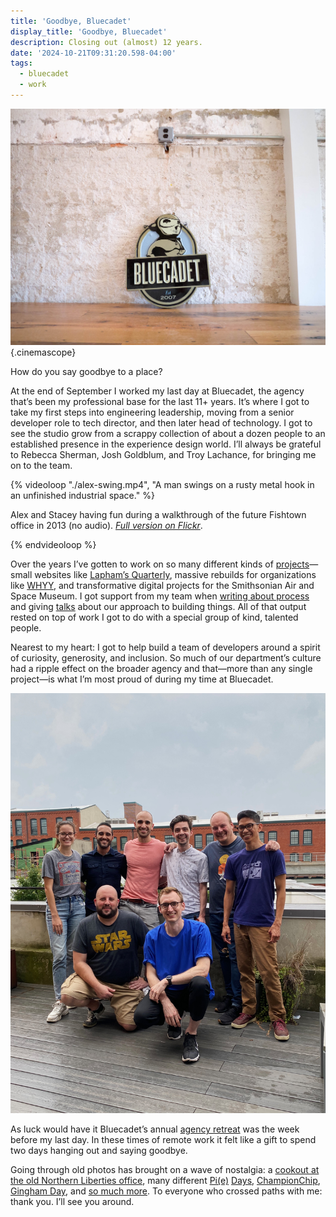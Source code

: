 ```yaml
---
title: 'Goodbye, Bluecadet'
display_title: 'Goodbye, Bluecadet'
description: Closing out (almost) 12 years.
date: '2024-10-21T09:31:20.598-04:00'
tags:
  - bluecadet
  - work
---
```


![A metal sign with the words Bluecadet, est. 2007. Behind the words is an illustrated character in a heroic pose.](bluecadet-sign.jpg){.cinemascope}

How do you say goodbye to a place?

At the end of September I worked my last day at Bluecadet, the agency that’s been my professional base for the last 11+ years. It’s where I got to take my first steps into engineering leadership, moving from a senior developer role to tech director, and then later head of technology. I got to see the studio grow from a scrappy collection of about a dozen people to an established presence in the experience design world. I’ll always be grateful to Rebecca Sherman, Josh Goldblum, and Troy Lachance, for bringing me on to the team.

{% videoloop "./alex-swing.mp4", "A man swings on a rusty metal hook in an unfinished industrial space." %}

Alex and Stacey having fun during a walkthrough of the future Fishtown office in 2013 (no audio). [*Full version on Flickr*](https://flic.kr/p/e8PygL).

{% endvideoloop %}

Over the years I’ve gotten to work on so many different kinds of [projects](/work)—small websites like [Lapham’s Quarterly](https://www.laphamsquarterly.org), massive rebuilds for organizations like [WHYY](https://whyy.org), and transformative digital projects for the Smithsonian Air and Space Museum. I got support from my team when [writing about process](https://alistapart.com/article/prototyping-your-workflow/) and giving [talks](https://markllobrera.com/work/#talks) about our approach to building things. All of that output rested on top of work I got to do with a special group of kind, talented people. 

Nearest to my heart: I got to help build a team of developers around a spirit of curiosity, generosity, and inclusion. So much of our department’s culture had a ripple effect on the broader agency and that—more than any single project—is what I’m most proud of during my time at Bluecadet.

![A small group of men and women pose in an outdoor deck.](bluecadet-devs-2021.jpg "Bluecadet dev team, circa 2021")

As luck would have it Bluecadet’s annual [agency retreat](https://www.flickr.com/photos/dirtystylus/albums/72177720321289531) was the week before my last day. In these times of remote work it felt like a gift to spend two days hanging out and saying goodbye.


Going through old photos has brought on a wave of nostalgia: a [cookout at the old Northern Liberties office](https://flickr.com/photos/dirtystylus/albums/72157634189688386/), many different [Pi(e)](https://flickr.com/photos/dirtystylus/albums/72157649065899363/) [Days](https://flickr.com/photos/dirtystylus/albums/72157666755309918/), [ChampionChip](https://flickr.com/photos/dirtystylus/albums/72157652374339191), [Gingham Day](https://flickr.com/photos/dirtystylus/albums/72157644637769968), and [so much more](https://flickr.com/photos/dirtystylus/albums/72157632296738155/). To everyone who crossed paths with me: thank you. I’ll see you around.
